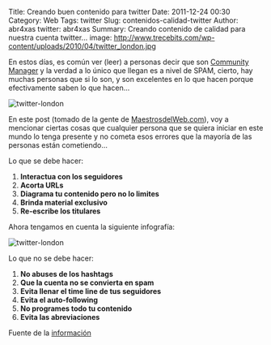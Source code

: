 Title: Creando buen contenido para twitter
Date: 2011-12-24 00:30
Category: Web
Tags: twitter
Slug: contenidos-calidad-twitter
Author: abr4xas
twitter: abr4xas
Summary: Creando contenido de calidad para nuestra cuenta twitter... 
image: http://www.trecebits.com/wp-content/uploads/2010/04/twitter_london.jpg

En estos días, es común ver (leer) a personas decir que son [Community
Manager](http://es.wikipedia.org/wiki/Responsable_de_comunidad "Clic aquí para saber que es un community manager") y
la verdad a lo único que llegan es a nivel de SPAM, cierto, hay muchas
personas que si lo son, y son excelentes en lo que hacen porque
efectivamente saben lo que hacen...



![twitter-london](http://www.trecebits.com/wp-content/uploads/2010/04/twitter_london.jpg "twitter-london")



En este post (tomado de la gente de
[MaestrosdelWeb.com](http://www.maestrosdelweb.com/editorial/guia-community-manager-crear-contenido-para-twitter/ "http://www.maestrosdelweb.com/editorial/guia-community-manager-crear-contenido-para-twitter/")),
voy a mencionar ciertas cosas que cualquier persona que se quiera
iniciar en este mundo lo tenga presente y no cometa esos errores que
la mayoría de las personas están cometiendo...


Lo que se debe hacer:

1.  **Interactua con los seguidores**
2.  **Acorta URLs**
3.  **Diagrama tu contenido pero no lo limites**
4.  **Brinda material exclusivo**
5.  **Re-escribe los titulares**

Ahora tengamos en cuenta la siguiente infografía:

![twitter-london](http://www.e-interactive.es/wp-content/uploads/2011/05/ElTweetPerfecto.jpg "infografía")

Lo que no se debe hacer:

1.  **No abuses de los hashtags**
2.  **Que la cuenta no se convierta en spam**
3.  **Evita llenar el time line de tus seguidores**
4.  **Evita el auto-following**
5.  **No programes todo tu contenido**
6.  **Evita las abreviaciones**

Fuente de la
[información](http://www.maestrosdelweb.com/editorial/guia-community-manager-crear-contenido-para-twitter/ "http://www.maestrosdelweb.com/editorial/guia-community-manager-crear-contenido-para-twitter/")
